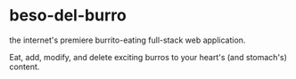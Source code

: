 # beso-del-burro

the internet's premiere burrito-eating full-stack web application. 

Eat, add, modify, and delete exciting burros to your heart's (and stomach's) content.